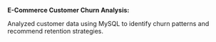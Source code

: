 **E-Commerce Customer Churn Analysis:**

  Analyzed customer data using MySQL to identify churn patterns
and recommend retention strategies.
